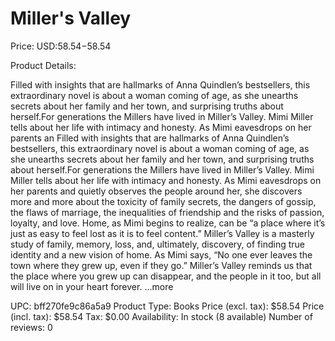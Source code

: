 # Miller's Valley

Price: USD:$58.54-$58.54

Product Details:

Filled with insights that are hallmarks of Anna Quindlen’s bestsellers, this extraordinary novel is about a woman coming of age, as she unearths secrets about her family and her town, and surprising truths about herself.For generations the Millers have lived in Miller’s Valley. Mimi Miller tells about her life with intimacy and honesty. As Mimi eavesdrops on her parents an Filled with insights that are hallmarks of Anna Quindlen’s bestsellers, this extraordinary novel is about a woman coming of age, as she unearths secrets about her family and her town, and surprising truths about herself.For generations the Millers have lived in Miller’s Valley. Mimi Miller tells about her life with intimacy and honesty. As Mimi eavesdrops on her parents and quietly observes the people around her, she discovers more and more about the toxicity of family secrets, the dangers of gossip, the flaws of marriage, the inequalities of friendship and the risks of passion, loyalty, and love. Home, as Mimi begins to realize, can be “a place where it’s just as easy to feel lost as it is to feel content.” Miller’s Valley is a masterly study of family, memory, loss, and, ultimately, discovery, of finding true identity and a new vision of home. As Mimi says, “No one ever leaves the town where they grew up, even if they go.” Miller’s Valley reminds us that the place where you grew up can disappear, and the people in it too, but all will live on in your heart forever. ...more

UPC: bff270fe9c86a5a9
Product Type: Books
Price (excl. tax): $58.54
Price (incl. tax): $58.54
Tax: $0.00
Availability: In stock (8 available)
Number of reviews: 0